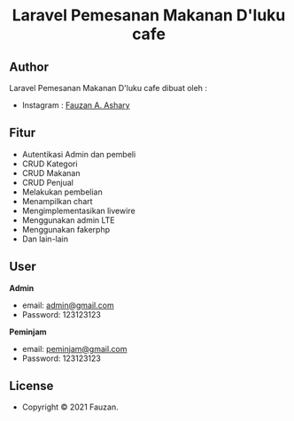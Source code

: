 <h1 align="center">Laravel Pemesanan Makanan D'luku cafe</h1>

## Author

Laravel Pemesanan Makanan D'luku cafe dibuat oleh :

- Instagram : <a href="https://www.instagram.com/fauzan.azhry?igsh=MzNlNGNkZWQ4Mg=="> Fauzan A. Ashary </a>

## Fitur 

- Autentikasi Admin dan pembeli
- CRUD Kategori
- CRUD Makanan
- CRUD Penjual
- Melakukan pembelian
- Menampilkan chart
- Mengimplementasikan livewire
- Menggunakan admin LTE
- Menggunakan fakerphp
- Dan lain-lain

## User

**Admin**

- email: admin@gmail.com
- Password: 123123123

**Peminjam**

- email: peminjam@gmail.com
- Password: 123123123



## License

- Copyright © 2021 Fauzan.

